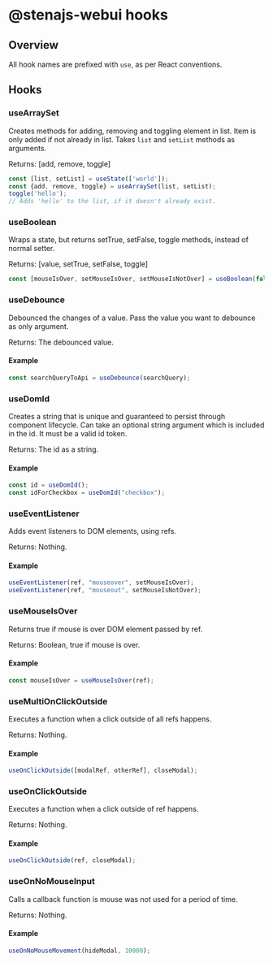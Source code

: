# @stenajs-webui hooks

## Overview

All hook names are prefixed with `use`, as per React conventions.

## Hooks

### useArraySet

Creates methods for adding, removing and toggling element in list.
Item is only added if not already in list.
Takes `list` and `setList` methods as arguments.

Returns: [add, remove, toggle]

```js
const [list, setList] = useState(['world']);
const {add, remove, toggle} = useArraySet(list, setList);
toggle('hello');
// Adds 'hello' to the list, if it doesn't already exist.
```

### useBoolean

Wraps a state, but returns setTrue, setFalse, toggle methods, instead of normal setter.

Returns: [value, setTrue, setFalse, toggle]

```js
const [mouseIsOver, setMouseIsOver, setMouseIsNotOver] = useBoolean(false);
```

### useDebounce

Debounced the changes of a value.
Pass the value you want to debounce as only argument.

Returns: The debounced value.

#### Example

```js
const searchQueryToApi = useDebounce(searchQuery);
```

### useDomId

Creates a string that is unique and guaranteed to persist through component lifecycle.
Can take an optional string argument which is included in the id. It must be a valid id token.

Returns: The id as a string.

#### Example

```js
const id = useDomId();
const idForCheckbox = useDomId("checkbox");
```

### useEventListener

Adds event listeners to DOM elements, using refs.

Returns: Nothing.

#### Example

```js
useEventListener(ref, "mouseover", setMouseIsOver);
useEventListener(ref, "mouseout", setMouseIsNotOver);
```

### useMouseIsOver

Returns true if mouse is over DOM element passed by ref.

Returns: Boolean, true if mouse is over.

#### Example

```js
const mouseIsOver = useMouseIsOver(ref);
```

### useMultiOnClickOutside

Executes a function when a click outside of all refs happens.

Returns: Nothing.

#### Example

```js
useOnClickOutside([modalRef, otherRef], closeModal);
```

### useOnClickOutside

Executes a function when a click outside of ref happens.

Returns: Nothing.

#### Example

```js
useOnClickOutside(ref, closeModal);
```

### useOnNoMouseInput

Calls a callback function is mouse was not used for a period of time.

Returns: Nothing.

#### Example

```js
useOnNoMouseMovement(hideModal, 10000);
```
